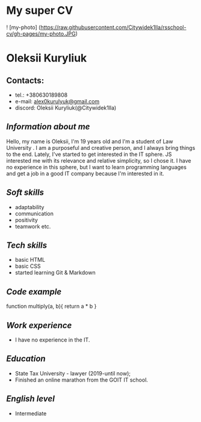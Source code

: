 
# My super CV

! [my-photo] (https://raw.githubusercontent.com/Citywidek1lla/rsschool-cv/gh-pages/my-photo.JPG)

# Oleksii Kuryliuk

## Contacts: 
* tel.: +380630189808 
* e-mail: alex0kurulyuk@gmail.com 
* discord: Oleksii Kuryliuk(@Citywidek1lla)

## *Information about me*
Hello, my name is Oleksii, I'm 19 years old and I'm a student of Law University . I am a purposeful and creative person, and I always bring things to the end. Lately, I've started to get interested in the IT sphere. JS interested me with its relevance and relative simplicity, so I chose it. I have no experience in this sphere, but I want to learn programming languages and get a job in a good IT company because I'm interested in it.

## *Soft skills*
* adaptability 
* communication
* positivity
* teamwork etc.

## *Tech skills*
* basic HTML
* basic CSS
* started learning Git & Markdown

## *Code example*
function multiply(a, b){
 return a * b
}

## *Work experience*
* I have no experience in the IT. 

## *Education*
* State Tax University - lawyer (2019-until now);
* Finished an online marathon from the GOIT IT school.

## *English level*
* Intermediate